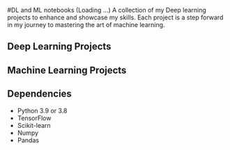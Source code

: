 #DL and ML notebooks  (Loading ...) 
A collection of my Deep learning projects to enhance and showcase my skills. Each project is a step forward in my journey to mastering the art of machine learning. 

## Deep Learning  Projects 

## Machine Learning Projects 


## Dependencies

- Python 3.9 or 3.8 
- TensorFlow
- Scikit-learn
- Numpy 
- Pandas 

